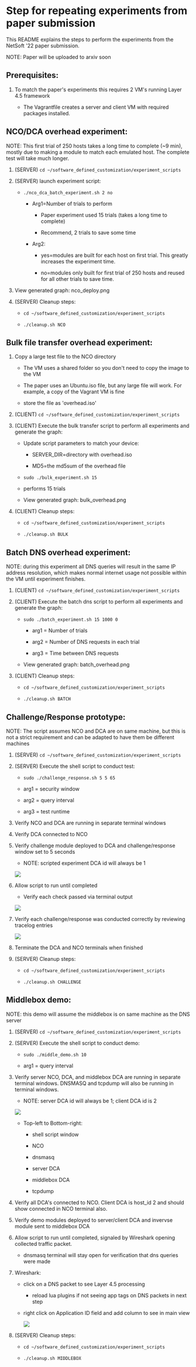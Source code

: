 # Step for repeating experiments from paper submission

This README explains the steps to perform the experiments from the NetSoft '22 paper submission.  

NOTE: Paper will be uploaded to arxiv soon


## Prerequisites:

1) To match the paper's experiments this requires 2 VM's running Layer 4.5 framework

    * The Vagrantfile creates a server and client VM with required packages installed.






## NCO/DCA overhead experiment:

NOTE: This first trial of 250 hosts takes a long time to complete (~9 min), mostly due to making a module to match each emulated host.  The complete test will take much longer.

1) (SERVER) `cd ~/software_defined_customization/experiment_scripts`

1) (SERVER) launch experiment script:

    * `./nco_dca_batch_experiment.sh 2 no`

        * Arg1=Number of trials to perform

            * Paper experiment used 15 trials (takes a long time to complete)

            * Recommend, 2 trials to save some time

        * Arg2:

            * yes=modules are built for each host on first trial.  This greatly increases the experiment time.

            * no=modules only built for first trial of 250 hosts and reused for all other trials to save time.

1) View generated graph: nco_deploy.png


1) (SERVER) Cleanup steps:

    * `cd ~/software_defined_customization/experiment_scripts`

    * `./cleanup.sh NCO`




## Bulk file transfer overhead experiment:

1) Copy a large test file to the NCO directory

    * The VM uses a shared folder so you don't need to copy the image to the VM

    * The paper uses an Ubuntu.iso file, but any large file will work.  For example, a copy of the Vagrant VM is fine

    * store the file as 'overhead.iso'


1) (CLIENT) `cd ~/software_defined_customization/experiment_scripts`

1) (CLIENT) Execute the bulk transfer script to perform all experiments and
generate the graph:

    * Update script parameters to match your device:

        * SERVER_DIR=directory with overhead.iso

        * MD5=the md5sum of the overhead file

    * `sudo ./bulk_experiment.sh 15`

    * performs 15 trials

    * View generated graph: bulk_overhead.png


1) (CLIENT) Cleanup steps:

    * `cd ~/software_defined_customization/experiment_scripts`

    * `./cleanup.sh BULK`



## Batch DNS overhead experiment:

NOTE: during this experiment all DNS queries will result in the same IP address resolution, which makes normal internet usage not possible within the VM until experiment finishes.

1) (CLIENT) `cd ~/software_defined_customization/experiment_scripts`


1) (CLIENT) Execute the batch dns script to perform all experiments and
generate the graph:

    * `sudo ./batch_experiment.sh 15 1000 0`

        * arg1 = Number of trials

        * arg2 = Number of DNS requests in each trial

        * arg3 = Time between DNS requests

    * View generated graph: batch_overhead.png


1) (CLIENT) Cleanup steps:

    * `cd ~/software_defined_customization/experiment_scripts`

    * `./cleanup.sh BATCH`


## Challenge/Response prototype:

NOTE: The script assumes NCO and DCA are on same machine, but this is not a strict requirement and can be adapted to have them be different machines

1) (SERVER) `cd ~/software_defined_customization/experiment_scripts`


1) (SERVER) Execute the shell script to conduct test:

    * `sudo ./challenge_response.sh 5 5 65`

    * arg1 = security window

    * arg2 = query interval

    * arg3 = test runtime


1) Verify NCO and DCA are running in separate terminal windows

1) Verify DCA connected to NCO

1) Verify challenge module deployed to DCA and challenge/response window set to 5 seconds

    * NOTE: scripted experiment DCA id will always be 1

   ![](../assets/active_table.png)

1) Allow script to run until completed

    * Verify each check passed via terminal output

   ![](../assets/challenge.png)

1) Verify each challenge/response was conducted correctly by reviewing
tracelog entries

   ![](../assets/challenge_log.png)

1) Terminate the DCA and NCO terminals when finished


1) (SERVER) Cleanup steps:

    * `cd ~/software_defined_customization/experiment_scripts`

    * `./cleanup.sh CHALLENGE`




## Middlebox demo:

NOTE: this demo will assume the middlebox is on same machine as the DNS server


1) (SERVER) `cd ~/software_defined_customization/experiment_scripts`


1) (SERVER) Execute the shell script to conduct demo:

    * `sudo ./middle_demo.sh 10`

    * arg1 = query interval


1) Verify server NCO, DCA, and middlebox DCA are running in separate terminal windows.  DNSMASQ and tcpdump will also be running in terminal windows.

    * NOTE: server DCA id will always be 1; client DCA id is 2

    ![](../assets/terminals.png)

    * Top-left to Bottom-right:

        * shell script window

        * NCO

        * dnsmasq

        * server DCA

        * middlebox DCA

        * tcpdump

1) Verify all DCA's connected to NCO. Client DCA is host_id 2 and should show connected in NCO terminal also.

1) Verify demo modules deployed to server/client DCA and invervse module sent to middlebox DCA


1) Allow script to run until completed, signaled by Wireshark opening collected traffic packet.

    * dnsmasq terminal will stay open for verification that dns queries were made


1) Wireshark:

    * click on a DNS packet to see Layer 4.5 processing

        * reload lua plugins if not seeing app tags on DNS packets in next step

    * right click on Application ID field and add column to see in main view

        ![](../assets/demo_column.png)


1) (SERVER) Cleanup steps:

    * `cd ~/software_defined_customization/experiment_scripts`

    * `./cleanup.sh MIDDLEBOX`
